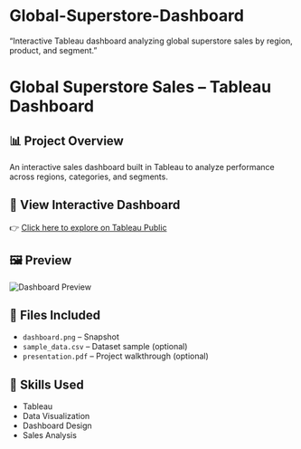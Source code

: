 # Global-Superstore-Dashboard
“Interactive Tableau dashboard analyzing global superstore sales by region, product, and segment.”

# Global Superstore Sales – Tableau Dashboard

## 📊 Project Overview
An interactive sales dashboard built in Tableau to analyze performance across regions, categories, and segments.

## 🔗 View Interactive Dashboard
👉 [Click here to explore on Tableau Public](https://public.tableau.com/views/GlobalSuperStoreSalesInsightfulDashboard/GlobalSuperStoreSalesInsightfulDashboard?:language=en-US&:sid=&:redirect=auth&:display_count=n&:origin=viz_share_link)

## 🖼️ Preview
![Dashboard Preview](<img width="1440" height="900" alt="Global Super Store Sales Insightful Dashboard" src="https://github.com/user-attachments/assets/f5fabaf9-bb77-4ec2-a947-f18b572e7287" />
)
## 📁 Files Included
- `dashboard.png` – Snapshot
- `sample_data.csv` – Dataset sample (optional)
- `presentation.pdf` – Project walkthrough (optional)

## 🧠 Skills Used
- Tableau
- Data Visualization
- Dashboard Design
- Sales Analysis

